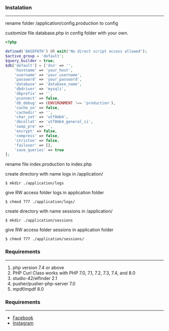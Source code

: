 ### Instalation
---
rename folder /application/config.production to config

customize file database.php in config folder with your own.

```php
<?php

defined('BASEPATH') OR exit('No direct script access allowed');
$active_group = 'default';
$query_builder = true;
$db['default'] = ['dsn' => '',
    'hostname' => 'your_host',
    'username' => 'your_username',
    'password' => 'your_password',
    'database' => 'database_name',
    'dbdriver' => 'mysqli',
    'dbprefix' => '',
    'pconnect' => false,
    'db_debug' => (ENVIRONMENT !== 'production'),
    'cache_on' => false,
    'cachedir' => '',
    'char_set' => 'utf8mb4',
    'dbcollat' => 'utf8mb4_general_ci',
    'swap_pre' => '',
    'encrypt' => false,
    'compress' => false,
    'stricton' => false,
    'failover' => [],
    'save_queries' => true
];

```

rename file index.production to index.php

create directory with name logs in /application/

    $ mkdir ./application/logs

give RW access folder logs in application folder

    $ chmod 777 ./application/logs/

create directory with name sessions in /application/

    $ mkdir ./application/sessions

give RW access folder sessions in application folder

    $ chmod 777 ./application/sessions/

### Requirements
---
1. php version 7.4 or above
1. PHP Curl Class works with PHP 7.0, 7.1, 7.2, 7.3, 7.4, and 8.0
1. studio-42/elfinder 2.1
1. pusher/pusher-php-server 7.0
1. mpdf/mpdf 8.0

### Requirements
---
- [Facebook](https://facebook.com/nohackeron)
- [Instagram](https://instagram.com/priyambodoss)
